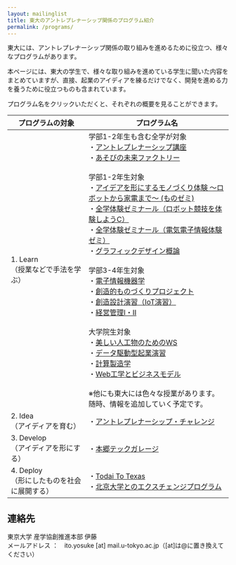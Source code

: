 ```yaml
---
layout: mailinglist
title: 東大のアントレプレナーシップ関係のプログラム紹介
permalink: /programs/
---
```


<!-- # 東大のアントレプレナーシップ関係のプログラム紹介 -->

東大には、アントレプレナーシップ関係の取り組みを進めるために役立つ、様々なプログラムがあります。

本ページには、東大の学生で、様々な取り組みを進めている学生に聞いた内容をまとめていますが、直接、起業のアイディアを練るだけでなく、開発を進める力を養うために役立つものも含まれています。

プログラム名をクリックいただくと、それぞれの概要を見ることができます。

|  プログラムの対象  |  プログラム名  |
| ---- | ---- |
|  1. Learn<br>（授業などで手法を学ぶ）  |  学部1-2年生も含む全学が対象<br>・[アントレプレナーシップ講座](https://www.hongotechgarage.com/programs/%E3%82%A2%E3%83%B3%E3%83%88%E3%83%AC%E3%83%97%E3%83%AC%E3%83%8A%E3%83%BC%E3%82%B7%E3%83%83%E3%83%97%E8%AC%9B%E5%BA%A7/)<br>・[あそびの未来ファクトリー](https://www.hongotechgarage.com/programs/%E3%81%82%E3%81%9D%E3%81%B3%E3%81%AE%E6%9C%AA%E6%9D%A5%E3%83%95%E3%82%A1%E3%82%AF%E3%83%88%E3%83%AA%E3%83%BC/)<br><br>学部1-2年生対象<br>・[アイデアを形にするモノづくり体験 〜ロボットから家電まで〜 (ものゼミ) ](https://www.hongotechgarage.com/programs/%E3%82%A2%E3%82%A4%E3%83%87%E3%82%A2%E3%82%92%E5%BD%A2%E3%81%AB%E3%81%99%E3%82%8B%E3%83%A2%E3%83%8E%E3%81%A5%E3%81%8F%E3%82%8A%E4%BD%93%E9%A8%93%20%E3%80%9C%E3%83%AD%E3%83%9C%E3%83%83%E3%83%88%E3%81%8B%E3%82%89%E5%AE%B6%E9%9B%BB%E3%81%BE%E3%81%A7%E3%80%9C%20%20(%E3%82%82%E3%81%AE%E3%82%BC%E3%83%9F)%20/)<br>・[全学体験ゼミナール（ロボット競技を体験しようC）](https://www.hongotechgarage.com/programs/%E5%85%A8%E5%AD%A6%E4%BD%93%E9%A8%93%E3%82%BC%E3%83%9F%E3%83%8A%E3%83%BC%E3%83%AB%EF%BC%88%E3%83%AD%E3%83%9C%E3%83%83%E3%83%88%E7%AB%B6%E6%8A%80%E3%82%92%E4%BD%93%E9%A8%93%E3%81%97%E3%82%88%E3%81%86C%EF%BC%89/)<br>・[全学体験ゼミナール（電気電子情報体験ゼミ）](https://www.hongotechgarage.com/programs/%E5%85%A8%E5%AD%A6%E4%BD%93%E9%A8%93%E3%82%BC%E3%83%9F%E3%83%8A%E3%83%BC%E3%83%AB%EF%BC%88%E9%9B%BB%E6%B0%97%E9%9B%BB%E5%AD%90%E6%83%85%E5%A0%B1%E4%BD%93%E9%A8%93%E3%82%BC%E3%83%9F%EF%BC%89/)<br>・[グラフィックデザイン概論](https://www.hongotechgarage.com/programs/%E3%82%B0%E3%83%A9%E3%83%95%E3%82%A3%E3%83%83%E3%82%AF%E3%83%87%E3%82%B6%E3%82%A4%E3%83%B3%E6%A6%82%E8%AB%96/)<br><br>学部3-4年生対象<br>・[電子情報機器学](https://www.hongotechgarage.com/programs/%E9%9B%BB%E5%AD%90%E6%83%85%E5%A0%B1%E6%A9%9F%E5%99%A8%E5%AD%A6/)<br>・[創造的ものづくりプロジェクト](https://www.hongotechgarage.com/programs/%E5%89%B5%E9%80%A0%E7%9A%84%E3%82%82%E3%81%AE%E3%81%A5%E3%81%8F%E3%82%8A%E3%83%97%E3%83%AD%E3%82%B8%E3%82%A7%E3%82%AF%E3%83%88/)<br>・[創造設計演習（IoT演習）](https://www.hongotechgarage.com/programs/%E5%89%B5%E9%80%A0%E8%A8%AD%E8%A8%88%E6%BC%94%E7%BF%92%EF%BC%88IoT%E6%BC%94%E7%BF%92%EF%BC%89/)<br>・[経営管理Ⅰ・Ⅱ ](https://www.hongotechgarage.com/programs/%E7%B5%8C%E5%96%B6%E7%AE%A1%E7%90%86%E2%85%A0%E3%83%BB%E2%85%A1%20/)<br><br>大学院生対象<br>・[美しい人工物のためのWS](https://www.hongotechgarage.com/programs/%E7%BE%8E%E3%81%97%E3%81%84%E4%BA%BA%E5%B7%A5%E7%89%A9%E3%81%AE%E3%81%9F%E3%82%81%E3%81%AEWS/)<br>・[データ駆動型起業演習](https://www.hongotechgarage.com/programs/%E3%83%87%E3%83%BC%E3%82%BF%E9%A7%86%E5%8B%95%E5%9E%8B%E8%B5%B7%E6%A5%AD%E6%BC%94%E7%BF%92/)<br>・[計算製造学 ](https://www.hongotechgarage.com/programs/%E8%A8%88%E7%AE%97%E8%A3%BD%E9%80%A0%E5%AD%A6%20/)<br>・[Web工学とビジネスモデル](https://www.hongotechgarage.com/programs/Web%E5%B7%A5%E5%AD%A6%E3%81%A8%E3%83%93%E3%82%B8%E3%83%8D%E3%82%B9%E3%83%A2%E3%83%87%E3%83%AB/) <br><br>※他にも東大には色々な授業があります。随時、情報を追加していく予定です。|
|  2. Idea<br>（アイディアを育む）  |・[アントレプレナーシップ・チャレンジ](https://www.hongotechgarage.com/programs/%E3%82%A2%E3%83%B3%E3%83%88%E3%83%AC%E3%83%97%E3%83%AC%E3%83%8A%E3%83%BC%E3%82%B7%E3%83%83%E3%83%97%E3%83%BB%E3%83%81%E3%83%A3%E3%83%AC%E3%83%B3%E3%82%B8/)|
|  3. Develop<br>（アイディアを形にする）  | ・[本郷テックガレージ](https://www.hongotechgarage.com/programs/%E6%9C%AC%E9%83%B7%E3%83%86%E3%83%83%E3%82%AF%E3%82%AC%E3%83%AC%E3%83%BC%E3%82%B8/)|
|  4. Deploy<br>（形にしたものを社会に展開する）  | ・[Todai To Texas](https://www.hongotechgarage.com/programs/Todai%20To%20Texas/)<br>・[北京大学とのエクスチェンジプログラム](https://www.hongotechgarage.com/programs/%E5%8C%97%E4%BA%AC%E5%A4%A7%E5%AD%A6%E3%81%A8%E3%81%AE%E3%82%A8%E3%82%AF%E3%82%B9%E3%83%81%E3%82%A7%E3%83%B3%E3%82%B8%E3%83%97%E3%83%AD%E3%82%B0%E3%83%A9%E3%83%A0/) |

## 連絡先
東京大学 産学協創推進本部 伊藤  
メールアドレス ：　ito.yosuke [at] mail.u-tokyo.ac.jp（[at]は@に置き換えてください）
